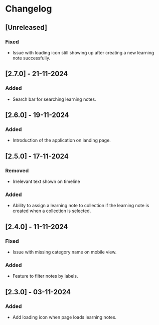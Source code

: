 # Changelog

## [Unreleased]

### Fixed
- Issue with loading icon still showing up after creating a new learning note successfully.

## [2.7.0] - 21-11-2024

### Added
- Search bar for searching learning notes.

## [2.6.0] - 19-11-2024

### Added
- Introduction of the application on landing page.

## [2.5.0] - 17-11-2024

### Removed
- Irrelevant text shown on timeline

### Added
- Ability to assign a learning note to collection if the learning note is created when a collection is selected.

## [2.4.0] - 11-11-2024

### Fixed
- Issue with missing category name on mobile view.

### Added
- Feature to filter notes by labels.

## [2.3.0] - 03-11-2024

### Added
- Add loading icon when page loads learning notes.
